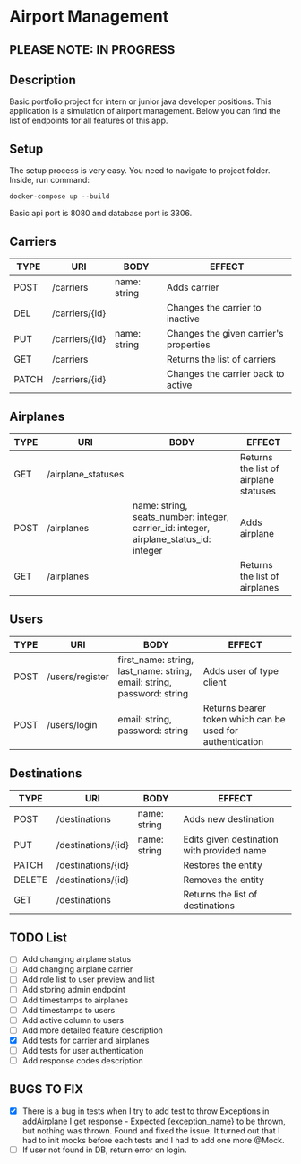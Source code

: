 # Airport Management

## PLEASE NOTE: IN PROGRESS

## Description

Basic portfolio project for intern or junior java developer positions. 
This application is a simulation of airport management. Below you can find the list of endpoints for all features of this app.

## Setup

The setup process is very easy. You need to navigate to project folder. Inside, run command:
```
docker-compose up --build
```

Basic api port is 8080 and database port is 3306.

## Carriers

| TYPE | URI | BODY | EFFECT |
|---|---|---|---|
| POST | /carriers | name: string | Adds carrier |
| DEL | /carriers/{id} |  | Changes the carrier to inactive |
| PUT | /carriers/{id} | name: string | Changes the given carrier's properties |
| GET | /carriers |  | Returns the list of carriers |
| PATCH | /carriers/{id} |  | Changes the carrier back to active |

## Airplanes

| TYPE | URI | BODY | EFFECT |
|---|---|---|---|
| GET | /airplane_statuses | | Returns the list of airplane statuses |
| POST | /airplanes | name: string, seats_number: integer, carrier_id: integer, airplane_status_id: integer | Adds airplane |
| GET | /airplanes | | Returns the list of airplanes |

## Users

| TYPE | URI | BODY | EFFECT |
|---|---|---|---|
| POST | /users/register | first_name: string, last_name: string, email: string, password: string | Adds user of type client |
| POST | /users/login | email: string, password: string | Returns bearer token which can be used for authentication |

## Destinations

| TYPE | URI | BODY | EFFECT |
|---|---|---|---|
| POST | /destinations | name: string | Adds new destination |
| PUT | /destinations/{id} | name: string | Edits given destination with provided name |
| PATCH | /destinations/{id} | | Restores the entity |
| DELETE | /destinations/{id} | | Removes the entity |
| GET | /destinations | | Returns the list of destinations |

## TODO List
- [ ] Add changing airplane status
- [ ] Add changing airplane carrier
- [ ] Add role list to user preview and list
- [ ] Add storing admin endpoint
- [ ] Add timestamps to airplanes
- [ ] Add timestamps to users
- [ ] Add active column to users
- [ ] Add more detailed feature description
- [X] Add tests for carrier and airplanes 
- [ ] Add tests for user authentication
- [ ] Add response codes description

## BUGS TO FIX
- [X] There is a bug in tests when I try to add test to throw Exceptions in addAirplane I get response - Expected {exception_name} to be thrown, but nothing was thrown. Found and fixed the issue. It turned out that I had to init mocks before each tests and I had to add one more @Mock.
- [ ] If user not found in DB, return error on login.
